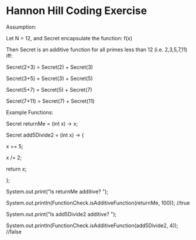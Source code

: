 Hannon Hill Coding Exercise
========================

Assumption:

Let N = 12, and Secret encapsulate the function: f(x)

Then Secret is an additive function for all primes less than 12 (i.e. 2,3,5,7,11) iff:

Secret(2+3) = Secret(2) + Secret(3)

Secret(3+5) = Secret(3) + Secret(5)

Secret(5+7) = Secret(5) + Secret(7)

Secret(7+11) = Secret(7) + Secret(11)


Example Functions:

Secret returnMe = (int x) -> x;
        
Secret add5Divide2 = (int x) -> {

  x += 5;
  

  x /= 2;
  
  return x;
  
  };
        
System.out.print("Is returnMe additive? ");

System.out.println(FunctionCheck.isAdditiveFunction(returnMe, 100));
//true
        
System.out.print("Is add5Divide2 additive? "); 

System.out.println(FunctionCheck.isAdditiveFunction(add5Divide2, 4));
//false
